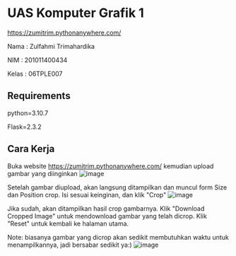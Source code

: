 # UAS Komputer Grafik 1

https://zumitrim.pythonanywhere.com/

Nama  : Zulfahmi Trimahardika

NIM   : 201011400434

Kelas : 06TPLE007

## Requirements

python=3.10.7

Flask=2.3.2

## Cara Kerja

Buka website https://zumitrim.pythonanywhere.com/ kemudian upload gambar yang diinginkan
![image](https://github.com/zumitrim/uas-komgraf1/assets/53569950/730ab86c-1292-48ba-b622-f5453d4d584a)


Setelah gambar diupload, akan langsung ditampilkan dan muncul form Size dan Position crop. Isi sesuai keinginan, dan klik "Crop"
![image](https://github.com/zumitrim/uas-komgraf1/assets/53569950/3a27f596-a260-41ee-9c4f-1068e3084136)


Jika sudah, akan ditampilkan hasil crop gambarnya.
Klik "Download Cropped Image" untuk mendownload gambar yang telah dicrop. Klik "Reset" untuk kembali ke halaman utama.

Note: biasanya gambar yang dicrop akan sedikit membutuhkan waktu untuk menampilkannya, jadi bersabar sedikit ya:)
![image](https://github.com/zumitrim/uas-komgraf1/assets/53569950/16b436df-f59e-4913-805b-4de7991c9626)
